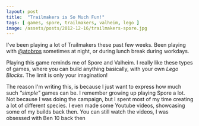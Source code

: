 ```yaml
---
layout: post
title:  "Trailmakers is So Much Fun!"
tags: [ games, spore, trailmakers, valheim, lego ]
image: /assets/posts/2012-12-16/trailmakers-spore.jpg
---
```


I've been playing a lot of Trailmakers these past few weeks. Been playing with [@atobros]() sometimes at night, or during lunch break during workdays.

Playing this game reminds me of Spore and Valheim. I really like these types of games, where you can build anything basically, with your own _Lego Blocks_. The limit is only your imagination!

The reason I'm writing this, is because I just want to express how much such _"simple"_ games can be. I remember growing up playing Spore a lot. Not because I was doing the campaign, but I spent most of my time creating a lot of different species. I even made some Youtube videos, showcasing some of my builds back then. You can still watch the videos, I was obsessed with Ben 10 back then